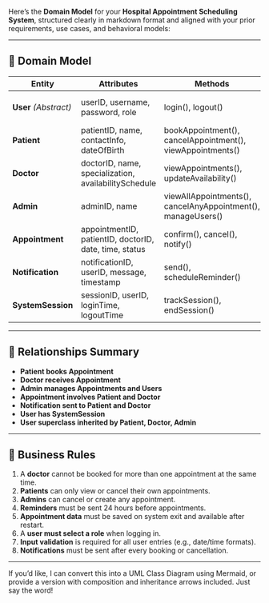 Here’s the **Domain Model** for your **Hospital Appointment Scheduling System**, structured clearly in markdown format and aligned with your prior requirements, use cases, and behavioral models:

---

## 🏥 Domain Model

| **Entity** | **Attributes** | **Methods** | **Relationships** |
|------------|----------------|-------------|-------------------|
| **User** *(Abstract)* | userID, username, password, role | login(), logout() | Parent of Patient, Doctor, Admin |
| **Patient** | patientID, name, contactInfo, dateOfBirth | bookAppointment(), cancelAppointment(), viewAppointments() | Inherits from User; Creates Appointment(s) |
| **Doctor** | doctorID, name, specialization, availabilitySchedule | viewAppointments(), updateAvailability() | Inherits from User; Receives Appointment(s) |
| **Admin** | adminID, name | viewAllAppointments(), cancelAnyAppointment(), manageUsers() | Inherits from User |
| **Appointment** | appointmentID, patientID, doctorID, date, time, status | confirm(), cancel(), notify() | Linked to Patient and Doctor |
| **Notification** | notificationID, userID, message, timestamp | send(), scheduleReminder() | Sent to Patient and Doctor |
| **SystemSession** | sessionID, userID, loginTime, logoutTime | trackSession(), endSession() | Logs system activity for Users |

---

## 🔁 Relationships Summary

- **Patient books Appointment**
- **Doctor receives Appointment**
- **Admin manages Appointments and Users**
- **Appointment involves Patient and Doctor**
- **Notification sent to Patient and Doctor**
- **User has SystemSession**
- **User superclass inherited by Patient, Doctor, Admin**

---

## 📜 Business Rules

1. A **doctor** cannot be booked for more than one appointment at the same time.
2. **Patients** can only view or cancel their own appointments.
3. **Admins** can cancel or create any appointment.
4. **Reminders** must be sent 24 hours before appointments.
5. **Appointment data** must be saved on system exit and available after restart.
6. A **user must select a role** when logging in.
7. **Input validation** is required for all user entries (e.g., date/time formats).
8. **Notifications** must be sent after every booking or cancellation.

---

If you’d like, I can convert this into a UML Class Diagram using Mermaid, or provide a version with composition and inheritance arrows included. Just say the word!
